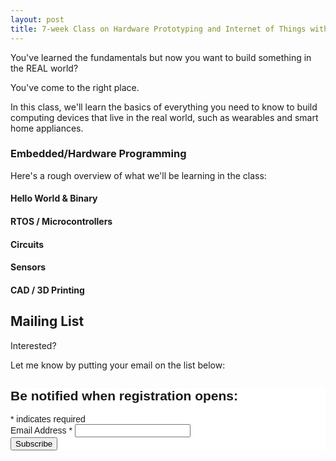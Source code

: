 ```yaml
---
layout: post
title: 7-week Class on Hardware Prototyping and Internet of Things with Python
---
```


You've learned the fundamentals but now you want to build something in the REAL world?

You've come to the right place.

In this class, we'll learn the basics of everything you need to know to build computing devices that live in the real world, such as wearables and smart home appliances.

### Embedded/Hardware Programming 

Here's a rough overview of what we'll be learning in the class:

#### Hello World & Binary  

#### RTOS / Microcontrollers  

#### Circuits  

#### Sensors

#### CAD / 3D Printing

## Mailing List

Interested?

Let me know by putting your email on the list below:

<!-- Begin MailChimp Signup Form -->
<link href="//cdn-images.mailchimp.com/embedcode/classic-10_7.css" rel="stylesheet" type="text/css">
<style type="text/css">
	#mc_embed_signup{background:#fff; clear:left; font:14px Helvetica,Arial,sans-serif; }
	/* Add your own MailChimp form style overrides in your site stylesheet or in this style block.
	   We recommend moving this block and the preceding CSS link to the HEAD of your HTML file. */
</style>
<div id="mc_embed_signup">
<form action="//gargoyle.us4.list-manage.com/subscribe/post?u=8cccbb825d8db3c9a6f244242&amp;id=5a387327bb&amp;CLASS=InternetOfThings" method="post" id="mc-embedded-subscribe-form" name="mc-embedded-subscribe-form" class="validate" target="_blank" novalidate>
    <div id="mc_embed_signup_scroll">
	<h2>Be notified when registration opens:</h2>
<div class="indicates-required"><span class="asterisk">*</span> indicates required</div>
<div class="mc-field-group">
	<label for="mce-EMAIL">Email Address  <span class="asterisk">*</span>
</label>
	<input type="email" value="" name="EMAIL" class="required email" id="mce-EMAIL">
</div>
	<div id="mce-responses" class="clear">
		<div class="response" id="mce-error-response" style="display:none"></div>
		<div class="response" id="mce-success-response" style="display:none"></div>
	</div>    <!-- real people should not fill this in and expect good things - do not remove this or risk form bot signups-->
    <div style="position: absolute; left: -5000px;" aria-hidden="true"><input type="text" name="b_8cccbb825d8db3c9a6f244242_5a387327bb" tabindex="-1" value=""></div>
    <div class="clear"><input type="submit" value="Subscribe" name="subscribe" id="mc-embedded-subscribe" class="button"></div>
    </div>
</form>
</div>
<script type='text/javascript' src='//s3.amazonaws.com/downloads.mailchimp.com/js/mc-validate.js'></script><script type='text/javascript'>(function($) {window.fnames = new Array(); window.ftypes = new Array();fnames[0]='EMAIL';ftypes[0]='email';fnames[1]='CLASS';ftypes[1]='text';}(jQuery));var $mcj = jQuery.noConflict(true);</script>
<!--End mc_embed_signup-->
